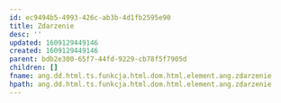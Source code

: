 ```yaml
---
id: ec9494b5-4993-426c-ab3b-4d1fb2595e90
title: Zdarzenie
desc: ''
updated: 1609129449146
created: 1609129449146
parent: bdb2e300-65f7-44fd-9229-cb78f5f7905d
children: []
fname: ang.dd.html.ts.funkcja.html.dom.html.element.ang.zdarzenie
hpath: ang.dd.html.ts.funkcja.html.dom.html.element.ang.zdarzenie
---
```



